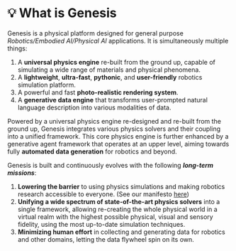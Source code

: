 # 💡 What is Genesis

Genesis is a physical platform designed for general purpose *Robotics/Embodied AI/Physical AI* applications. It is simultaneously multiple things:
1. A **universal physics engine** re-built from the ground up, capable of simulating a wide range of materials and physical phenomena.
2. A **lightweight**, **ultra-fast**, **pythonic**, and **user-friendly** robotics simulation platform.
3. A powerful and fast **photo-realistic rendering system**.
3. A **generative data engine** that transforms user-prompted natural language description into various modalities of data.


Powered by a universal physics engine re-designed and re-built from the ground up, Genesis integrates various physics solvers and their coupling into a unified framework. This core physics engine is further enhanced by a generative agent framework that operates at an upper level, aiming towards fully **automated data generation** for robotics and beyond.

Genesis is built and continuously evolves with the following ***long-term missions***:
1. **Lowering the barrier** to using physics simulations and making robotics research accessible to everyone. (See our manifesto [here](our_manifesto.md))
2. **Unifying a wide spectrum of state-of-the-art physics solvers** into a single framework, allowing re-creating the whole physical world in a virtual realm with the highest possible physical, visual and sensory fidelity, using the most up-to-date simulation techniques.
3. **Minimizing human effort** in collecting and generating data for robotics and other domains, letting the data flywheel spin on its own.
